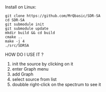 Install on Linux:

```
git clone https://github.com/MrQbasic/SDR-SA
cd SDR-SA
git submodule init
git submodule update
mkdir build && cd build
cmake ..
make -j 4
./src/SDRSA
```


HOW DO I USE IT ?

1. init the source by clicking on it
2. enter Graph menu
3. add Graph
4. select source from list
5. doubble right-click on the spectrum to see it

